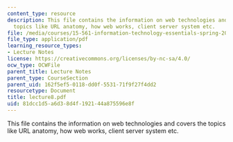 ```yaml
---
content_type: resource
description: This file contains the information on web technologies and covers the
  topics like URL anatomy, how web works, client server system etc.
file: /media/courses/15-561-information-technology-essentials-spring-2005/81dcc1d5a6d38d4f192144a875596e8f_lecture8.pdf
file_type: application/pdf
learning_resource_types:
- Lecture Notes
license: https://creativecommons.org/licenses/by-nc-sa/4.0/
ocw_type: OCWFile
parent_title: Lecture Notes
parent_type: CourseSection
parent_uid: 162f5ef5-0118-dd0f-5531-71f9f27f4dd2
resourcetype: Document
title: lecture8.pdf
uid: 81dcc1d5-a6d3-8d4f-1921-44a875596e8f
---
```

This file contains the information on web technologies and covers the topics like URL anatomy, how web works, client server system etc.